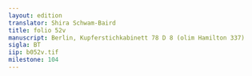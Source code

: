 ```yaml
---
layout: edition
translator: Shira Schwam-Baird
title: folio 52v
manuscript: Berlin, Kupferstichkabinett 78 D 8 (olim Hamilton 337)
sigla: BT
iip: b052v.tif
milestone: 104
---
```

